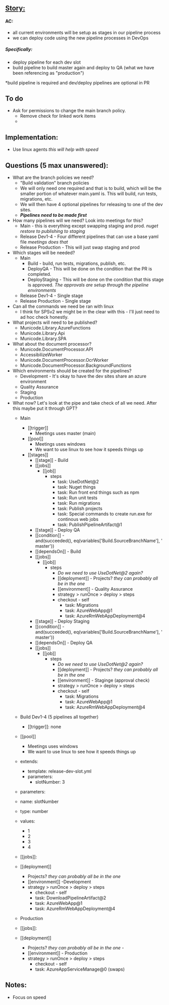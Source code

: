 ## [Story:](https://civicplus.tpondemand.com/RestUI/Board.aspx#page=board/4700871645113644934&appConfig=eyJhY2lkIjoiRDVFRTNFODg3NkIzNTM2MzVEQkU0RkVGRDg4Q0FCQUEifQ==&boardPopup=userstory/139923/silent)
#### AC:
- all current environments will be setup as stages in our pipeline process
- we can deploy code using the new pipeline processes in DevOps
##### Specifically:
- deploy pipeline for each dev slot
- build pipeline to build master again and deploy to QA (what we have been referencing as "production")

*build pipeline is required and dev/deploy pipelines are optional in PR

## To do
- Ask for permissions to change the main branch policy.
	- Remove check for linked work items
	- 

## Implementation:
- Use linux agents _this will help with speed_

## Questions (5 max unanswered):
- What are the branch policies we need?
	- "Build validation" branch policies
	- We will only need one required and that is to build, which will be the smaller portion of whatever main.yaml is. This will build, run tests, migrations, etc.
	- We will then have 4 optional pipelines for releasing to one of the dev sites.
	- __*Pipelines need to be made first*__
- How many pipelines will we need? Look into meetings for this?
	- Main - this is everything except swapping staging and prod. _nuget restore to publishing to staging_
	- Release Dev1-4 - Four different pipelines that can use a base yaml file _meetings does that_
	- Release Production - This will just swap staging and prod
- Which stages will be needed?
	- Main
		- Build - build, run tests, migrations, publish, etc.
		- DeployQA - This will be done on the condition that the PR is completed.
		- DeployStaging - This will be done on the condition that this stage is approved. _The approvals are setup through the pipeline environments_
	- Release Dev1-4 - Single stage
	- Release Production - Single stage
- Can all the commands we need be ran with linux
	- I think for SPSv2 we might be in the clear with this - I'll just need to ad hoc check honestly.
- What projects will need to be published?
	- Municode.Library.AzureFunctions
	- Municode.Library.Api
	- Municode.Library.SPA
-  What about the document processor?
	- Municode.DocumentProcessor.API
	- AccessibilizeWorker
	- Municode.DocumentProcessor.OcrWorker
	- Municode.DocumentProcessor.BackgroundFunctions
- Which environments should be created for the pipelines?
	- Development - It's okay to have the dev sites share an azure environment
	- Quality Assurance
	- Staging
	- Production
-  What now? Let's look at the pipe and take check of all we need. After this maybe put it through GPT?
    -   Main
        -   [[trigger]]
            -   Meetings uses master (main)
        -   [[pool]]
            -   Meetings uses windows
            -   We want to use linux to see how it speeds things up
        -   [[stages]]
            -   [[stage]] - Build
            -   [[jobs]]
                -   [[job]]
                    -   steps
                        -   task: UseDotNet@2
                        -   task: Nuget things
                        -   task: Run front end things such as npm
                        -   task: Run unit tests
                        -   task: Run migrations
                        -   task: Publish projects
                        -   task: Special commands to create run.exe for continous web jobs
                        -   task: PublishPipelineArtifact@1
            -   [[stage]] - Deploy QA
            -   [[condition]] - and(succeeded(), eq(variables['Build.SourceBranchName'], 'master'))
            -   [[dependsOn]] - Build
            -   [[jobs]]
                -   [[job]]
                    -   steps
                        -   _Do we need to use UseDotNet@2 again?_
                        -   [[deployment]] - Projects? _they can probably all be in the one_
                        -   [[environment]] - Quality Assurance
                        -   strategy > runOnce > deploy > steps
                        -   checkout - self
                            -   task: Migrations
                            -   task: AzureWebApp@1
                            -   task: AzureRmWebAppDeployment@4
            -   [[stage]] - Deploy Staging
            -   [[condition]] - and(succeeded(), eq(variables['Build.SourceBranchName'], 'master'))
            -   [[dependsOn]] - Deploy QA
            -   [[jobs]]
                -   [[job]]
                    -   steps
                        -   _Do we need to use UseDotNet@2 again?_
                        -   [[deployment]] - Projects? _they can probably all be in the one_
                        -   [[environment]] - Staginge (approval check)
                        -   strategy > runOnce > deploy > steps
                        -   checkout - self
                            -   task: Migrations
                            -   task: AzureWebApp@1
                            -   task: AzureRmWebAppDeployment@4
    -   Build Dev1-4 (5 pipelines all together)
        -   [[trigger]]: none
	-   [[pool]]
		-   Meetings uses windows
		-   We want to use linux to see how it speeds things up
	-   extends:
		-   template: release-dev-slot.yml
		-   parameters:
			-   slotNumber: 3

	- parameters:
	- name: slotNumber
	- type: number
	- values:
		-   1
		-   2
		-   3
		-   4
	-   [[jobs]]:
	-   [[deployment]] 
		- Projects? _they can probably all be in the one_ 
		- [[environment]] -Development 
		- strategy > runOnce > deploy > steps 
			- checkout - self 
			- task: DownloadPipelineArtifact@2 
			- task: AzureWebApp@1 
			- task: AzureRmWebAppDeployment@4
	-   Production
	-   [[jobs]]:
	-   [[deployment]] 
		- Projects? _they can probably all be in the one_ -
		- [[environment]] - Production 
		- strategy > runOnce > deploy > steps 
			- checkout - self 
			- task: AzureAppServiceManage@0 (swaps)

## Notes:
- Focus on speed